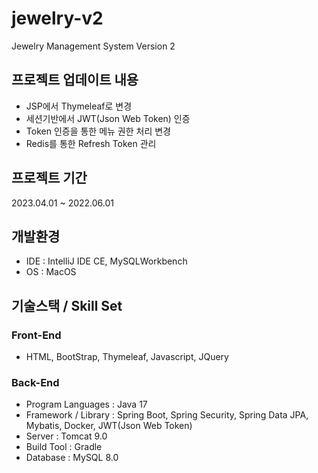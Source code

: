 # jewelry-v2
Jewelry Management System Version 2

## 프로젝트 업데이트 내용
- JSP에서 Thymeleaf로 변경
- 세션기반에서 JWT(Json Web Token) 인증
- Token 인증을 통한 메뉴 권한 처리 변경
- Redis를 통한 Refresh Token 관리

## 프로젝트 기간
2023.04.01 ~ 2022.06.01

## 개발환경
- IDE : IntelliJ IDE CE, MySQLWorkbench
- OS : MacOS

## 기술스택 / Skill Set
### Front-End
- HTML, BootStrap, Thymeleaf, Javascript, JQuery

### Back-End
- Program Languages : Java 17
- Framework / Library : Spring Boot, Spring Security, Spring Data JPA, Mybatis, Docker, JWT(Json Web Token)
- Server : Tomcat 9.0
- Build Tool : Gradle
- Database : MySQL 8.0

